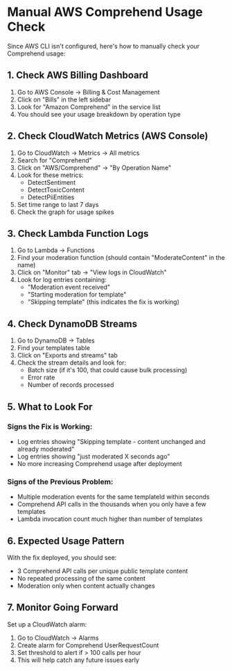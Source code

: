 # Manual AWS Comprehend Usage Check

Since AWS CLI isn't configured, here's how to manually check your Comprehend usage:

## 1. Check AWS Billing Dashboard
1. Go to AWS Console → Billing & Cost Management
2. Click on "Bills" in the left sidebar
3. Look for "Amazon Comprehend" in the service list
4. You should see your usage breakdown by operation type

## 2. Check CloudWatch Metrics (AWS Console)
1. Go to CloudWatch → Metrics → All metrics
2. Search for "Comprehend"
3. Click on "AWS/Comprehend" → "By Operation Name"
4. Look for these metrics:
   - DetectSentiment
   - DetectToxicContent
   - DetectPiiEntities
5. Set time range to last 7 days
6. Check the graph for usage spikes

## 3. Check Lambda Function Logs
1. Go to Lambda → Functions
2. Find your moderation function (should contain "ModerateContent" in the name)
3. Click on "Monitor" tab → "View logs in CloudWatch"
4. Look for log entries containing:
   - "Moderation event received"
   - "Starting moderation for template"
   - "Skipping template" (this indicates the fix is working)

## 4. Check DynamoDB Streams
1. Go to DynamoDB → Tables
2. Find your templates table
3. Click on "Exports and streams" tab
4. Check the stream details and look for:
   - Batch size (if it's 100, that could cause bulk processing)
   - Error rate
   - Number of records processed

## 5. What to Look For

### Signs the Fix is Working:
- Log entries showing "Skipping template - content unchanged and already moderated"
- Log entries showing "just moderated X seconds ago"
- No more increasing Comprehend usage after deployment

### Signs of the Previous Problem:
- Multiple moderation events for the same templateId within seconds
- Comprehend API calls in the thousands when you only have a few templates
- Lambda invocation count much higher than number of templates

## 6. Expected Usage Pattern
With the fix deployed, you should see:
- 3 Comprehend API calls per unique public template content
- No repeated processing of the same content
- Moderation only when content actually changes

## 7. Monitor Going Forward
Set up a CloudWatch alarm:
1. Go to CloudWatch → Alarms
2. Create alarm for Comprehend UserRequestCount
3. Set threshold to alert if > 100 calls per hour
4. This will help catch any future issues early